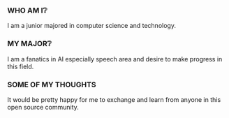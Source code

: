 ### WHO AM I❔
I am a junior majored in computer science and technology.
### MY MAJOR❔
I am a fanatics in AI especially speech area and desire to make progress in this field.
### SOME OF MY THOUGHTS
It would be pretty happy for me to exchange and learn from anyone in this open source community.

